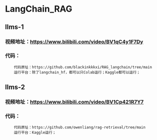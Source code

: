 # LangChain_RAG
## llms-1
### 视频地址：https://www.bilibili.com/video/BV1qC4y1F7Dy
### 代码：
        代码原址：https://github.com/blackinkkkxi/RAG_langchain/tree/main
        运行平台：除了langchain_hf，都可以只Colab运行；Kaggle都可以运行；
## llms-2
### 视频地址：https://www.bilibili.com/video/BV1Cp421R7Y7
### 代码：
        代码原址：https://github.com/owenliang/rag-retrieval/tree/main
        运行平台：Kaggle运行；
